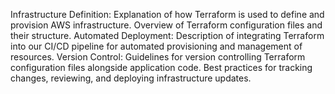 <!-- How we'll be using terraform to deploying and updating terraform infrastructure -->
Infrastructure Definition:
Explanation of how Terraform is used to define and provision AWS infrastructure.
Overview of Terraform configuration files and their structure.
Automated Deployment:
Description of integrating Terraform into our CI/CD pipeline for automated provisioning and management of resources.
Version Control:
Guidelines for version controlling Terraform configuration files alongside application code.
Best practices for tracking changes, reviewing, and deploying infrastructure updates.